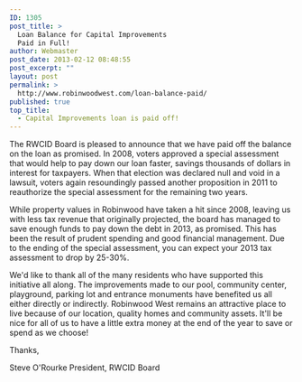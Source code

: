 ```yaml
---
ID: 1305
post_title: >
  Loan Balance for Capital Improvements
  Paid in Full!
author: Webmaster
post_date: 2013-02-12 08:48:55
post_excerpt: ""
layout: post
permalink: >
  http://www.robinwoodwest.com/loan-balance-paid/
published: true
top_title:
  - Capital Improvements loan is paid off!
---
```

The RWCID Board is pleased to announce that we have paid off the balance on the loan as promised.  In 2008, voters approved a special assessment that would help to pay down our loan faster, savings thousands of dollars in interest for taxpayers.  When that election was declared null and void in a lawsuit, voters again resoundingly passed another proposition in 2011 to reauthorize the special assessment for the remaining two years. 

While property values in Robinwood have taken a hit since 2008, leaving us with less tax revenue that originally projected, the board has managed to save enough funds to pay down the debt in 2013, as promised.  This has been the result of prudent spending and good financial management.  Due to the ending of the special assessment, you can expect your 2013 tax assessment to drop by 25-30%.   

We'd like to thank all of the many residents who have supported this initiative all along.  The improvements made to our pool, community center, playground, parking lot and entrance monuments have benefited us all either directly or indirectly.  Robinwood West remains an attractive place to live because of our location, quality homes and community assets.  It'll be nice for all of us to have a little extra money at the end of the year to save or spend as we choose!

Thanks,

Steve O'Rourke
President, RWCID Board